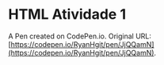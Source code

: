 # HTML Atividade 1

A Pen created on CodePen.io. Original URL: [https://codepen.io/RyanHgit/pen/JjQQamN](https://codepen.io/RyanHgit/pen/JjQQamN).

